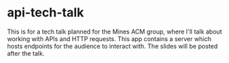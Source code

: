 # api-tech-talk
This is for a tech talk planned for the Mines ACM group, 
where I'll talk about working with APIs and HTTP requests.
This app contains a server which hosts endpoints for the
audience to interact with. The slides will be posted after the talk.
